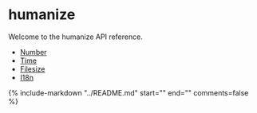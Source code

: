 # humanize

Welcome to the humanize API reference.

* [Number](number)
* [Time](time)
* [Filesize](filesize)
* [I18n](i18n)

{%
   include-markdown "../README.md"
   start="<!-- usage-start -->"
   end="<!-- usage-end -->"
   comments=false
%}
